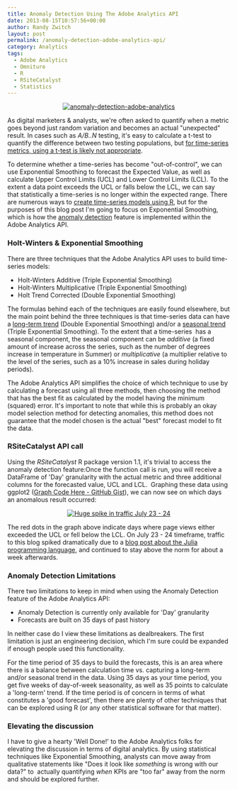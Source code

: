 ```yaml
---
title: Anomaly Detection Using The Adobe Analytics API
date: 2013-08-15T10:57:56+00:00
author: Randy Zwitch
layout: post
permalink: /anomaly-detection-adobe-analytics-api/
category: Analytics
tags:
  - Adobe Analytics
  - Omniture
  - R
  - RSiteCatalyst
  - Statistics
---
```

<p style="text-align: center;">
  <a href="http://i1.wp.com/randyzwitch.com/wp-content/uploads/2013/08/anomaly-detection-adobe-analytics.jpg"><img class="size-full wp-image-2019 aligncenter" alt="anomaly-detection-adobe-analytics" src="http://i0.wp.com/randyzwitch.com/wp-content/uploads/2013/08/anomaly-detection-adobe-analytics-e1376429163809.jpg?fit=550%2C188" data-recalc-dims="1" /></a>
</p>

As digital marketers & analysts, we're often asked to quantify when a metric goes beyond just random variation and becomes an actual "unexpected" result. In cases such as _A/B..N_ testing, it's easy to calculate a t-test to quantify the difference between two testing populations, but <a title="Why t-test not appropriate for time-series" href="http://www.indiana.edu/~statmath/stat/all/ttest/ttest1.html" target="_blank">for time-series metrics, using a t-test is likely not appropriate</a>.

To determine whether a time-series has become "out-of-control", we can use Exponential Smoothing to forecast the Expected Value, as well as calculate Upper Control Limits (UCL) and Lower Control Limits (LCL). To the extent a data point exceeds the UCL or falls below the LCL, we can say that statistically a time-series is no longer within the expected range. There are numerous ways to <a title="R time-series" href="http://cran.r-project.org/web/views/TimeSeries.html" target="_blank">create time-series models using R</a>, but for the purposes of this blog post I'm going to focus on Exponential Smoothing, which is how the <a title="Anomaly Detection Adobe Analytics API" href="https://developer.omniture.com/en_US/documentation/sitecatalyst-reporting/c-anomaly#concept_E51D14B9899A4974BD946A77D7368BC5" target="_blank">anomaly detection</a> feature is implemented within the Adobe Analytics API.



### Holt-Winters & Exponential Smoothing

There are three techniques that the Adobe Analytics API uses to build time-series models:

  * Holt-Winters Additive (Triple Exponential Smoothing)
  * Holt-Winters Multiplicative (Triple Exponential Smoothing)
  * Holt Trend Corrected (Double Exponential Smoothing)

The formulas behind each of the techniques are easily found elsewhere, but the main point behind the three techniques is that time-series data can have a <span style="text-decoration: underline;">long-term trend</span> (Double Exponential Smoothing) and/or a <span style="text-decoration: underline;">seasonal trend</span> (Triple Exponential Smoothing). To the extent that a time-series  has a seasonal component, the seasonal component can be _additive_ (a fixed amount of increase across the series, such as the number of degrees increase in temperature in Summer) or _multiplicative_ (a multiplier relative to the level of the series, such as a 10% increase in sales during holiday periods).

The Adobe Analytics API simplifies the choice of which technique to use by calculating a forecast using all three methods, then choosing the method that has the best fit as calculated by the model having the minimum (squared) error. It's important to note that while this is probably an okay model selection method for detecting anomalies, this method does not guarantee that the model chosen is the actual "best" forecast model to fit the data.





### RSiteCatalyst API call

Using the _RSiteCatalyst_ R package version 1.1, it's trivial to access the anomaly detection feature:Once the function call is run, you will receive a DataFrame of 'Day' granularity with the actual metric and three additional columns for the forecasted value, UCL and LCL.  Graphing these data using ggplot2 (<a title="ggplot2 Anomaly Detection graph" href="https://gist.github.com/randyzwitch/6241051" target="_blank">Graph Code Here - GitHub Gist</a>), we can now see on which days an anomalous result occurred:

<p style="text-align: center;">
  <a href="http://i2.wp.com/randyzwitch.com/wp-content/uploads/2013/08/anomaly-detection-adobe-analytics1.png"><img class="size-full wp-image-2050 aligncenter" alt="Huge spike in traffic July 23 - 24" src="http://i2.wp.com/randyzwitch.com/wp-content/uploads/2013/08/anomaly-detection-adobe-analytics1.png?fit=550%2C401" srcset="http://i2.wp.com/randyzwitch.com/wp-content/uploads/2013/08/anomaly-detection-adobe-analytics1.png?w=550 550w, http://i2.wp.com/randyzwitch.com/wp-content/uploads/2013/08/anomaly-detection-adobe-analytics1.png?resize=150%2C109 150w, http://i2.wp.com/randyzwitch.com/wp-content/uploads/2013/08/anomaly-detection-adobe-analytics1.png?resize=300%2C218 300w" sizes="(max-width: 550px) 100vw, 550px" data-recalc-dims="1" /></a>
</p>

The red dots in the graph above indicate days where page views either exceeded the UCL or fell below the LCL. On July 23 - 24 timeframe, traffic to this blog spiked dramatically due to a <a title="A Beginner’s Look at Julia" href="http://randyzwitch.com/julia-language-beginners/" target="_blank">blog post about the Julia programming language</a>, and continued to stay above the norm for about a week afterwards.

### Anomaly Detection Limitations

There two limitations to keep in mind when using the Anomaly Detection feature of the Adobe Analytics API:

  * Anomaly Detection is currently only available for 'Day' granularity
  * Forecasts are built on 35 days of past history

In neither case do I view these limitations as dealbreakers. The first limitation is just an engineering decision, which I'm sure could be expanded if enough people used this functionality.

For the time period of 35 days to build the forecasts, this is an area where there is a balance between calculation time vs. capturing a long-term and/or seasonal trend in the data. Using 35 days as your time period, you get five weeks of day-of-week seasonality, as well as 35 points to calculate a 'long-term' trend. If the time period is of concern in terms of what constitutes a 'good forecast', then there are plenty of other techniques that can be explored using R (or any other statistical software for that matter).

### Elevating the discussion

I have to give a hearty 'Well Done!' to the Adobe Analytics folks for elevating the discussion in terms of digital analytics. By using statistical techniques like Exponential Smoothing, analysts can move away from qualitative statements like "Does it look like _something_ is wrong with our data?" to  actually quantifying _when_ KPIs are "too far" away from the norm and should be explored further.
